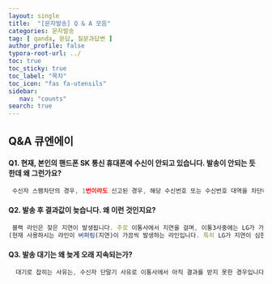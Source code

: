 ```yaml
---
layout: single
title:  "[문자발송] Q & A 모음"
categories: 문자발송
tag: [ qanda, 문답, 질문과답변 ]
author_profile: false
typora-root-url: ../
toc: true
toc_sticky: true
toc_label: "목차"
toc_icon: "fas fa-utensils" 
sidebar:
   nav: "counts"
search: true
---
```




## Q&A 큐엔에이



#### Q1.  현재, 본인의 핸드폰 SK 통신 휴대폰에 수신이 안되고 있습니다. 발송이 안되는 듯 한데 왜 그런가요?

```js
 수신자 스팸차단의 경우, 1번이라도 신고된 경우, 해당 수신번호 또는 수신번호 대역을 차단하는 것이어서 그럴 수 있다고 합니다. 예를 들어 끝자리가 699X 의 경우, 해당 대역 6990 ~ 6999 까지 모두 차단을 하고 있다고 합니다. 다행히 현재 사용하고 계시는 통신모듈의 경우 차단해제 신청이 가능해서 SK 번호 차단을 해제 접수 해 둔 상태입니다. 대략 1시간 정도 걸린다고 하니, 참고해주세요!
```

#### Q2. 발송 후 결과값이 늦습니다. 왜 이런 것인지요?

```js
 블랙 라인은 잦은 지연이 발생됩니다. 주로 이통사에서 지연을 걸며, 이통3사중에는 LG가 가장 지연이 심한 편입니다
(현재 사용하시는 라인이 버퍼링(지연)이 가끔씩 발생하는 라인입니다. 특히 LG가 지연이 심한 편이라고 하니 참고하시면 될 듯 합니다.)
```

#### Q3. 발송 대기는 왜 늦게 오래 지속되는가?

```js
  대기로 잡히는 사유는, 수신자 단말기 사유로 이통사에서 아직 결과를 받지 못한 경우입니다. 늦게라도 결과를 받게 되면 이 건수도 성공, 또는 실패로 최종 집계 될 예정입니다.
```



